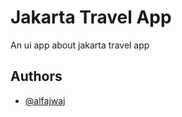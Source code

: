 
# Jakarta Travel App

An ui app about jakarta travel app


## Authors

- [@alfajwaj](https://www.instagram.com/alfajwaj/)

